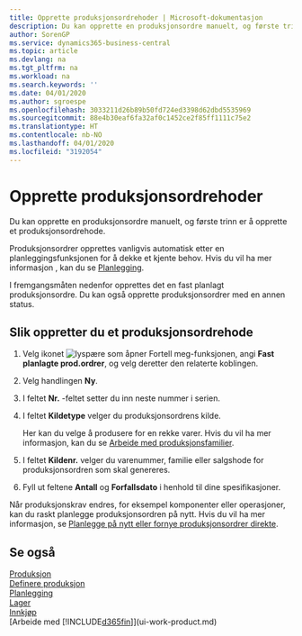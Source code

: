```yaml
---
title: Opprette produksjonsordrehoder | Microsoft-dokumentasjon
description: Du kan opprette en produksjonsordre manuelt, og første trinn er å opprette et produksjonsordrehode.
author: SorenGP
ms.service: dynamics365-business-central
ms.topic: article
ms.devlang: na
ms.tgt_pltfrm: na
ms.workload: na
ms.search.keywords: ''
ms.date: 04/01/2020
ms.author: sgroespe
ms.openlocfilehash: 3033211d26b89b50fd724ed3398d62dbd5535969
ms.sourcegitcommit: 88e4b30eaf6fa32af0c1452ce2f85ff1111c75e2
ms.translationtype: HT
ms.contentlocale: nb-NO
ms.lasthandoff: 04/01/2020
ms.locfileid: "3192054"
---
```

# <a name="create-production-order-headers"></a>Opprette produksjonsordrehoder
Du kan opprette en produksjonsordre manuelt, og første trinn er å opprette et produksjonsordrehode.

Produksjonsordrer opprettes vanligvis automatisk etter en planleggingsfunksjonen for å dekke et kjente behov. Hvis du vil ha mer informasjon , kan du se [Planlegging](production-planning.md).   

I fremgangsmåten nedenfor opprettes det en fast planlagt produksjonsordre. Du kan også opprette produksjonsordrer med en annen status.  

## <a name="to-create-a-production-order-header"></a>Slik oppretter du et produksjonsordrehode  
1.  Velg ikonet ![lyspære som åpner Fortell meg-funksjonen](media/ui-search/search_small.png "Fortell hva du vil gjøre"), angi **Fast planlagte prod.ordrer**, og velg deretter den relaterte koblingen.  
2.  Velg handlingen **Ny**.  
3.  I feltet **Nr.** -feltet setter du inn neste nummer i serien.  
4.  I feltet **Kildetype** velger du produksjonsordrens kilde.

    Her kan du velge å produsere for en rekke varer. Hvis du vil ha mer informasjon, kan du se [Arbeide med produksjonsfamilier](production-how-work-family.md).
5.  I feltet **Kildenr.** velger du varenummer, familie eller salgshode for produksjonsordren som skal genereres.  
6.  Fyll ut feltene **Antall** og **Forfallsdato** i henhold til dine spesifikasjoner.  

Når produksjonskrav endres, for eksempel komponenter eller operasjoner, kan du raskt planlegge produksjonsordren på nytt. Hvis du vil ha mer informasjon, se [Planlegge på nytt eller fornye produksjonsordrer direkte](production-how-to-replan-refresh-production-orders.md). 

## <a name="see-also"></a>Se også  
[Produksjon](production-manage-manufacturing.md)    
[Definere produksjon](production-configure-production-processes.md)  
[Planlegging](production-planning.md)      
[Lager](inventory-manage-inventory.md)  
[Innkjøp](purchasing-manage-purchasing.md)  
[Arbeide med [!INCLUDE[d365fin](includes/d365fin_md.md)]](ui-work-product.md)
